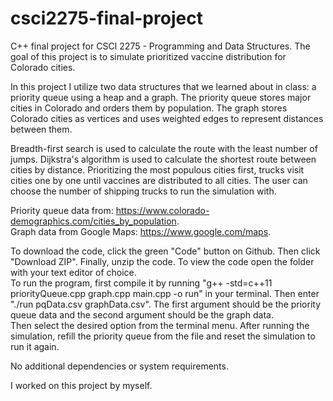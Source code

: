 # csci2275-final-project
C++ final project for CSCI 2275 - Programming and Data Structures. The goal of this project is to simulate prioritized vaccine distribution for Colorado cities.

In this project I utilize two data structures that we learned about in class: a priority queue using a heap and a graph. The priority queue stores major cities in Colorado and orders them by population. The graph stores Colorado cities as vertices and uses weighted edges to represent distances between them. 

Breadth-first search is used to calculate the route with the least number of jumps. Dijkstra's algorithm is used to calculate the shortest route between cities by distance. Prioritizing the most populous cities first, trucks visit cities one by one until vaccines are distributed to all cities. The user can choose the number of shipping trucks to run the simulation with.

Priority queue data from: https://www.colorado-demographics.com/cities_by_population.  
Graph data from Google Maps: https://www.google.com/maps.

To download the code, click the green "Code" button on Github. Then click "Download ZIP". Finally, unzip the code. To view the code open the folder with your text editor of choice.  
To run the program, first compile it by running "g++ -std=c++11 priorityQueue.cpp graph.cpp main.cpp -o run" in your terminal. Then enter "./run pqData.csv graphData.csv". The first argument should be the priority queue data and the second argument should be the graph data.  
Then select the desired option from the terminal menu. After running the simulation, refill the priority queue from the file and reset the simulation to run it again. 

No additional dependencies or system requirements.  

I worked on this project by myself.